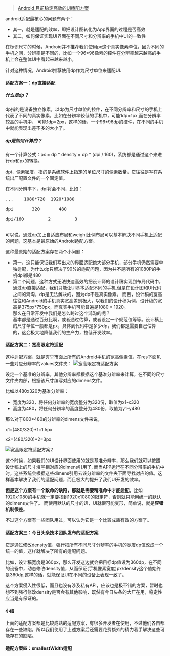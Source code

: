 >[Android 目前稳定高效的UI适配方案](https://mp.weixin.qq.com/s/X-aL2vb4uEhqnLzU5wjc4Q)

android适配最核心的问题有两个：

* 其一，就是适配的效率，即把设计图转化为App界面的过程是否高效
* 其二，如何保证实现UI界面在不同尺寸和分辨率的手机中UI的一致性

在标识尺寸的时候，Android并不推荐我们使用px这个真实像素单位，因为不同的手机之间，分辨率是不同的，比如一个96*96像素的控件在分辨率越来越高的手机上会在整体UI中看起来越来越小。

针对这种情况，Android推荐使用dp作为尺寸单位来适配UI.

#### 适配方案一：dp直接适配
##### 什么是dp？

dp指的是设备独立像素，以dp为尺寸单位的控件，在不同分辨率和尺寸的手机上代表了不同的真实像素，比如在分辨率较低的手机中，可能1dp=1px,而在分辨率较高的手机中，
可能1dp=2px，这样的话，一个96*96dp的控件，在不同的手机中就能表现出差不多的大小了。

##### dp是如何计算的？

有一个计算公式：px = dp * density = dp * (dpi / 160)，系统都是通过这个来进行dp和px的转换。

dpi，像素密度，指的是系统软件上指定的单位尺寸的像素数量，它往往是写在系统出厂配置文件的一个固定值。

在不同分辨率下，dpi将会不同，比如：

<pre>
...	   1080*720	 1920*1080<br>
dpi	      320	    480<br>
dpi/160	        2	      3<br>
</pre>

可以说，通过dp加上自适应布局和weight比例布局可以基本解决不同手机上适配的问题，这基本是最原始的Android适配方案。

这种最原始的适配方案存在两个小问题：
* 第一，这只能保证我们写出来的界面适配绝大部分手机，部分手机仍然需要单独适配，为什么dp只解决了90%的适配问题，因为并不是所有的1080P的手机dpi都是480
* 第二个问题，这种方式无法快速高效的把设计师的设计稿实现到布局代码中，通过dp直接适配，我们只能让UI基本适配不同的手机,但是在设计图和UI代码之间的鸿沟，dp是无法解决的，因为dp不是真实像素。
而且，设计稿的宽高往往和Android的手机真实宽高差别极大，以我们的设计稿为例，设计稿的宽高是375px*750px，而真实手机可能普遍是1080 * 1920。<br>
那么在日常开发中我们是怎么跨过这个鸿沟的呢？<br>
基本都是通过百分比啊，或者通过估算，或者设定一个规范值等等。设计稿上的尺寸单位一般都是px，具体到代码中是多少dp，我们都是需要自己估算的，这会极大地降低我们的生产力，拉低开发效率。

#### 适配方案二：宽高限定符适配
这种适配方案，就是穷举市面上所有的Android手机的宽高像素值，在res下面见一些对应分辨率的values文件夹：
![宽高限定符适配方案]()

设定一个基准的分辨率，其他分辨率都根据这个基准分辨率来计算，在不同的尺寸文件夹内部，根据该尺寸编写对应的dimens文件。

比如以480x320为基准分辨率：
* 宽度为320，将任何分辨率的宽度整分为320份，取值为x1-x320
* 高度为480，将任何分辨率的高度整分为480份，取值为y1-y480

那么对于800*480的分辨率的dimens文件来说，

x1=(480/320)*1=1.5px

x2=(480/320)*2=3px

![宽高限定符适配方案2]()

这个时候，如果我们的UI设计界面使用的就是基准分辨率，那么我们就可以按照设计稿上的尺寸填写相对应的dimens引用了,
而当APP运行在不同分辨率的手机中时，这些系统会根据这些dimens引用去该分辨率的文件夹下面寻找对应的值。这样基本解决了我们的适配问题，而且极大的提升了我们UI开发的效率。

**但是这个方案有一个致命的缺陷，那就是需要精准命中才能适配**，比如1920x1080的手机就一定要找到1920x1080的限定符，否则就只能用统一的默认的dimens文件了。
而使用默认的尺寸的话，UI就很可能变形，简单说，就是**容错机制很差**。

不过这个方案有一些团队用过，可以认为它是一个比较成熟有效的方案了。

#### 适配方案三：今日头条技术团队发布的适配方案

它是通过修改density值，强行把所有不同尺寸分辨率的手机的宽度dp值改成一个统一的值，这样就解决了所有的适配问题。

比如，设计稿宽度是360px，那么开发这边就会把目标dp值设为360dp，在不同的设备中，动态修改density值，从而保证(手机像素宽度)px/density这个值始终是360dp,这样的话，就能保证UI在不同的设备上表现一致了。

这个方案侵入性很低，而且也没有涉及私有API，应该也是极不错的方案，暂时也想不到强行修改density是否会有其他影响，既然有今日头条的大厂在用，稳定性应当是有保证的。

#### 小结

上面的适配方案都是比较成熟的适配方案，有很多开发者在使用，不过他们各自都存在一些缺陷，所以我们使用了上述方案后还需要花费额外的精力着手解决这些可能存在的缺陷。

#### 适配方案四：smallestWidth适配




























